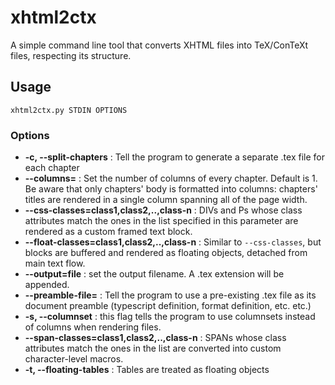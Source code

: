 xhtml2ctx
=========

A simple command line tool that converts XHTML files into TeX/ConTeXt files, respecting its structure. 

## Usage

`xhtml2ctx.py STDIN OPTIONS`

### Options

* __-c, --split-chapters__ : Tell the program to generate a separate .tex file for each chapter
* __--columns=<number>__ : Set the number of columns of every chapter. Default is 1. Be aware that only chapters' body is formatted into columns: chapters' titles are rendered in a single column spanning all of the page width. 
* __--css-classes=class1,class2,..,class-n__ : DIVs and Ps whose class attributes match the ones in the list specified in this parameter are rendered as a custom framed text block. 
* __--float-classes=class1,class2,..,class-n__ : Similar to `--css-classes`, but blocks are buffered and rendered as floating objects, detached from main text flow. 
* __--output=file__ : set the output filename. A .tex extension will be appended. 
* __--preamble-file=<file>__ : Tell the program to use a pre-existing .tex file as its document preamble (typescript definition, format definition, etc. etc.)
* __-s, --columnset__ : this flag tells the program to use columnsets instead of columns when rendering files. 
* __--span-classes=class1,class2,..,class-n__ : SPANs whose class attributes match the ones in the list are converted into custom character-level macros. 
* __-t, --floating-tables__ : Tables are treated as floating objects


